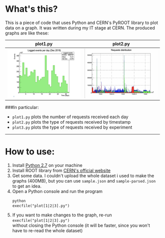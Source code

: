 # What's this?
This is a piece of code that uses Python and CERN's PyROOT library to plot data on a graph. It was written during my
IT stage at CERN. The produced graphs are like these:

 plot1.py                      | plot2.py
:-----------------------------:|:-----------------------------:
 ![plot1](plot1.png "Plot 1")  |  ![plot2](plot2.png "Plot 2")

###In particular:
- `plot1.py` plots the number of requests received each day
- `plot2.py` plots the type of requests received by timestamp
- `plot3.py` plots the type of requests received by experiment

---

# How to use:
1. Install [Python 2.7](https://www.python.org/downloads/release/python-272/) on your machine
1. Install ROOT library from [CERN's official website](https://root.cern.ch/downloading-root)
1. Get some data. I couldn't upload the whole dataset i used to make the graphs (400MB), but you
can use `sample.json` and `sample-parsed.json` to get an idea.
1. Open a Python console and run the program
    ```
    python
    execfile("plot[1|2|3].py")
    ```
1. If you want to make changes to the graph, re-run
    `execfile("plot[1|2|3].py")`  
    without closing the Python console (it will be faster, since you won't have to re-read the whole dataset)

 
